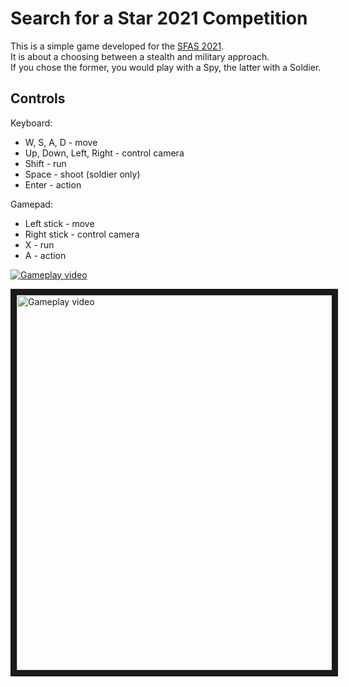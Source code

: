 # Search for a Star 2021 Competition #

This is a simple game developed for the [SFAS 2021](https://itch.io/jam/sfas-games-programming-2021).  
It is about a choosing between a stealth and military approach.  
If you chose the former, you would play with a Spy, the latter with a Soldier.  

## Controls

Keyboard:
* W, S, A, D - move
* Up, Down, Left, Right - control camera
* Shift - run
* Space - shoot (soldier only)
* Enter - action

Gamepad:
* Left stick - move
* Right stick - control camera
* X - run
* A - action

[![Gameplay video](https://img.itch.zone/aW1hZ2UvODkyOTI0LzUwNDIzOTQucG5n/original/WLGENZ.png)](https://youtu.be/bUeF0oQgJco)

<a href="http://www.youtube.com/watch?feature=player_embedded&v=bUeF0oQgJco
" target="_blank"><img src="http://img.youtube.com/vi/bUeF0oQgJco/0.jpg" 
alt="Gameplay video" width="800" height="600" border="10" /></a>
